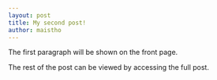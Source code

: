 ```yaml
---
layout: post
title: My second post!
author: maistho
---
```

The first paragraph will be shown on the front page.

The rest of the post can be viewed by accessing the full post.
